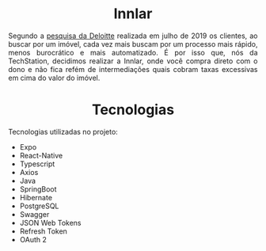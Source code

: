<h1 align="center"> Innlar </h1>

<p align="justify"> Segundo a <a href="https://www2.deloitte.com/br/pt/pages/real-estate/articles/comportamento-consumidor-imoveis-2040.html" target="blank">pesquisa da Deloitte</a> realizada em julho de 2019 os clientes, ao buscar por um imóvel, cada vez mais buscam por um processo mais rápido, menos burocrático e mais automatizado. É por isso que, nós da TechStation, decidimos realizar a Innlar, onde você compra direto com o dono e não fica refém de intermediações quais cobram taxas excessivas em cima do valor do imóvel.</p>

<h1 align="center"> Tecnologias </h1>
<p> Tecnologias utilizadas no projeto: </p>

 * Expo
 * React-Native
 * Typescript
 * Axios
 * Java
 * SpringBoot
 * Hibernate
 * PostgreSQL
 * Swagger
 * JSON Web Tokens
 * Refresh Token
 * OAuth 2
